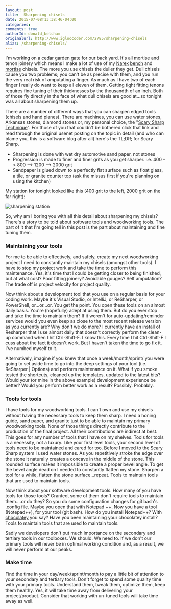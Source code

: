 ```yaml
---
layout: post
title:  Sharpening chisels
date: 2015-07-08T13:38:46-04:00
categories:
comments: true
authorId: donald_belcham
originalurl: http://www.igloocoder.com/2785/sharpening-chisels
alias: /sharpening-chisels/
---
```


I'm working on a cedar garden gate for our back yard. It's all mortise and tenon joinery which means I make a lot of use of my [Narex][1] [bench][2] and [mortise][3] chisels. The more you use chisels the duller they get. Dull chisels cause you two problems; you can't be as precise with them, and you run the very real risk of amputating a finger. As much as I have two of each finger I really do want to keep all eleven of them. Getting tight fitting tenons requires fine tuning of their thicknesses by the thousandth of an inch. Both of those fly directly in the face of what dull chisels are good at…so tonight was all about sharpening them up.

<!--more-->

There are a number of different ways that you can sharpen edged tools (chisels and hand planes). There are machines, you can use water stones, Arkansas stones, diamond stones or, my personal choice, the "[Scary Sharp Technique][4]". For those of you that couldn't be bothered click that link and read through the original usenet posting on the topic in detail (and who can blame you, this is a software blog after all) here's the TL;DR; for Scary Sharp.

* Sharpening is done with wet dry automotive sand paper, not stones
* Progression is made to finer and finer grits as you get sharper. i.e.  400 –> 800 –> 1200 –> 2000 grit
* Sandpaper is glued down to a perfectly flat surface such as float glass, a tile, or granite counter top (ask the missus first if you're planning on using the kitchen)

My station for tonight looked like this (400 grit to the left, 2000 grit on the far right):

![sharpening station][5]

So, why am I boring you with all this detail about sharpening my chisels? There's a story to be told about software tools and woodworking tools. The part of it that I'm going tell in this post is the part about maintaining and fine tuning them.

### Maintaining your tools

For me to be able to effectively, and safely, create my next woodworking project I need to constantly maintain my chisels (amongst other tools). I have to stop my project work and take the time to perform this maintenance. Yes, it's time that I could be getting closer to being finished, but at what cost? Poor fitting joinery? Avoidable gouges? Self amputation? The trade off is project velocity for project quality.

Now think about a development tool that you use on a regular basis for your coding work. Maybe it's Visual Studio, or IntelliJ, or ReSharper, or PowerShell, or…or…or. You get the point. You open these tools on an almost daily basis. You're (hopefully) adept at using them. But do you ever stop and take the time to maintain them? If it weren't for auto-updating/reminder services would you even keep as close to the most recent release version as you currently are? Why don't we do more? I currently have an install of Resharper that I use almost daily that doesn't correctly perform the clean-up command when I hit Ctrl-Shift-F. I know this. Every time I hit Ctrl-Shift-F I cuss about the fact it doesn't work. But I haven't taken the time to go fix it. I've numbed myself to it.

Alternatively, imagine if you knew that once a week/month/sprint/ you were going to set aside time to go into the deep settings of your tool (i.e. ReSharper &#124; Options) and perform maintenance on it. What if you smoke tested the shortcuts, cleaned up the templates, updated to the latest bits? Would your (or mine in the above example) development experience be better? Would you perform better work as a result? Possibly. Probably.

### Tools for tools

I have tools for my woodworking tools. I can't own and use my chisels without having the necessary tools to keep them sharp. I need a honing guide, sand paper, and granite just to be able to maintain my primary woodworking tools. None of those things directly contribute to the production of the final project. All their contributions are indirect at best. This goes for any number of tools that I have on my shelves. Tools for tools is a necessity, not a luxury. Like your first level tools, your second level of tools need to be maintained and cared for too. Before I moved to the Scary Sharp system I used water stones. As you repetitively stroke the edge over the stone it naturally creates a concave in the middle of the stone. This rounded surface makes it impossible to create a proper bevel angle. To get the bevel angle dead on I needed to constantly flatten my stone. Sharpen a tool for a while, flatten the stone surface…repeat. Tools to maintain tools that are used to maintain tools.

Now think about your software development tools. How many of you have tools for those tools? Granted, some of them don't require tools to maintain them….or do they? So you do some configuration changes for git bash's .config file. Maybe you open that with Notepad ++. Now you have a tool (Notepad++), for your tool (git bash). How do you install Notepad++? With [chocolatey][6] you say? Have you been maintaining your chocolatey install? Tools to maintain tools that are used to maintain tools.

Sadly we developers don't put much importance on the secondary and tertiary tools in our toolboxes. We should. We need to. If we don't our primary tools will never be in optimal working condition and, as a result, we will never perform at our peaks.

### Make time

Find the time in your day/week/sprint/month to pay a little bit of attention to your secondary and tertiary tools. Don't forget to spend some quality time with your primary tools. Understand them, tweak them, optimize them, keep them healthy. Yes, it will take time away from delivering your project/product. Consider that working with un-tuned tools will take time away as well.

[1]: http://www.narexchisels.com/Narex_Chisels/Home.html
[2]: http://www.leevalley.com/en/wood/page.aspx?p=67707&cat=1,41504
[3]: http://www.leevalley.com/en/wood/page.aspx?p=66737&cat=1,41504
[4]: https://groups.google.com/forum/?hl=en#!topic/rec.woodworking/rGAGAPR-6ks
[5]: https://farm1.staticflickr.com/373/19487481376_c527907bae_z.jpg
[6]: https://chocolatey.org/
  